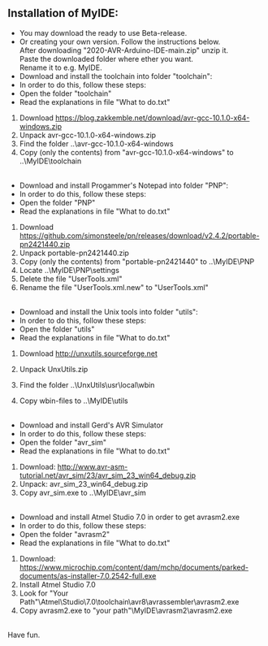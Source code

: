 ## Installation of MyIDE:<br>
* You may download the ready to use Beta-release. 
* Or creating your own version. Follow the instructions below.<br>
After downloading "2020-AVR-Arduino-IDE-main.zip" unzip it.<br>
Paste the downloaded folder where ether you want.<br>
Rename it to e.g. MyIDE.<br>
* Download and install the toolchain into folder "toolchain":
* In order to do this, follow these steps:<br>
* Open the folder "toolchain"
* Read the explanations in file "What to do.txt"<br>
1. Download https://blog.zakkemble.net/download/avr-gcc-10.1.0-x64-windows.zip
2. Unpack avr-gcc-10.1.0-x64-windows.zip
3. Find the folder ..\avr-gcc-10.1.0-x64-windows
4. Copy (only the contents) from "avr-gcc-10.1.0-x64-windows" to ..\MyIDE\toolchain<br><br>

* Download and install Progammer's Notepad into folder "PNP":
* In order to do this, follow these steps:<br>
* Open the folder "PNP"
* Read the explanations in file "What to do.txt"<br>
1. Download https://github.com/simonsteele/pn/releases/download/v2.4.2/portable-pn2421440.zip
2. Unpack portable-pn2421440.zip
3. Copy (only the contents) from "portable-pn2421440" to ..\MyIDE\PNP
4. Locate ..\MyIDE\PNP\settings
5. Delete the file "UserTools.xml" 
5. Rename the file "UserTools.xml.new" to "UserTools.xml"<br><br>

* Download and install the Unix tools into folder "utils":
* In order to do this, follow these steps:<br>
* Open the folder "utils"
* Read the explanations in file "What to do.txt"<br>
1. Download http://unxutils.sourceforge.net

2. Unpack UnxUtils.zip

3. Find the folder ..\UnxUtils\usr\local\wbin

4. Copy wbin-files to ..\MyIDE\utils<br><br>

* Download and install Gerd's AVR Simulator
* In order to do this, follow these steps:<br>
* Open the folder "avr_sim"
* Read the explanations in file "What to do.txt"<br>

1. Download: http://www.avr-asm-tutorial.net/avr_sim/23/avr_sim_23_win64_debug.zip
2. Unpack: avr_sim_23_win64_debug.zip
3. Copy avr_sim.exe to ..\MyIDE\avr_sim<br><br>

* Download and install Atmel Studio 7.0 in order to get avrasm2.exe
* In order to do this, follow these steps:<br>
* Open the folder "avrasm2"
* Read the explanations in file "What to do.txt"<br>
1. Download: https://www.microchip.com/content/dam/mchp/documents/parked-documents/as-installer-7.0.2542-full.exe
2. Install Atmel Studio 7.0
3. Look for "Your Path"\Atmel\Studio\7.0\toolchain\avr8\avrassembler\avrasm2.exe
4. Copy avrasm2.exe to "your path"\MyIDE\avrasm2\avrasm2.exe

<br>
Have fun.

